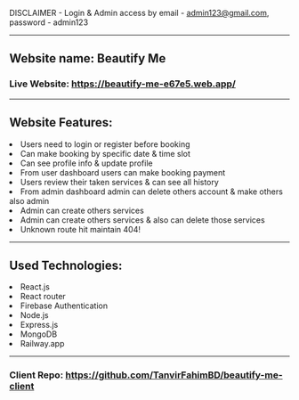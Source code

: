 DISCLAIMER - Login & Admin access by email - admin123@gmail.com, password - admin123

---

## Website name: Beautify Me

### Live Website: https://beautify-me-e67e5.web.app/

---

## Website Features:

<li>Users need to login or register before booking</li>
<li>Can make booking by specific date & time slot</li>
<li>Can see profile info & update profile</li>
<li>From user dashboard users can make booking payment </li>
<li>Users review their taken services & can see all history </li>
<li>From admin dashboard admin can delete others account & make others also admin </li>
<li>Admin can create others services </li>
<li>Admin can create others services & also can delete those services </li>
<li>Unknown route hit maintain 404! </li>

---

## Used Technologies:

<li>React.js</li>
<li>React router</li>
<li>Firebase Authentication</li>
<li>Node.js</li>
<li>Express.js</li>
<li>MongoDB</li>
<li>Railway.app</li>

---

### Client Repo: https://github.com/TanvirFahimBD/beautify-me-client
